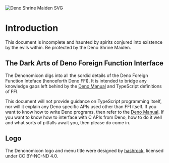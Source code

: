 <img src="/denonomicon.svg" alt="Deno Shrine Maiden SVG">

# Introduction

This document is incomplete and haunted by spirits conjured into existence
by the evils within. Be protected by the Deno Shrine Maiden.

## The Dark Arts of Deno Foreign Function Interface

The Denonomicon digs into all the sordid details of the Deno Foreign Function
Inteface (henceforth Deno FFI). It is intended to bridge any knowledge gaps left
behind by the [Deno Manual] and TypeScript definitions of FFI.

This document will not provide guidance on TypeScript programming itself, nor
will it explain any Deno specific APIs used other than FFI itself. If you want
to know how to write Deno programs, then refer to the [Deno Manual]. If you want
to know how to interface with C APIs from Deno, how to do it well and what sorts of pitfalls await you, then please do come in.

## Logo

The Denonomicon logo and menu title were designed by [hashrock], licensed under CC BY-NC-ND 4.0.

[Deno Manual]: https://deno.land/manual
[hashrock]: https://github.com/hashrock
